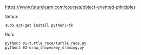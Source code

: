 https://www.futurelearn.com/courses/object-oriented-principles

Setup:

    sudo apt-get install python3-tk

Run:

    python3 01-turtle_race/turtle_race.py
    python3 02-draw_shapes/my_drawing.py
